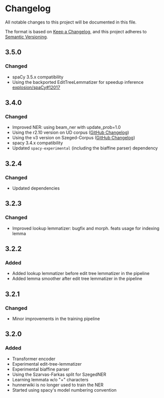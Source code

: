 # Changelog

All notable changes to this project will be documented in this file.

The format is based on [Keep a Changelog](https://keepachangelog.com/en/1.0.0/),
and this project adheres to [Semantic Versioning](https://semver.org/spec/v2.0.0.html).

## 3.5.0
### Changed
- spaCy 3.5.x compatibility
- Using the backported EditTreeLemmatizer for speedup inference [explosion/spaCy#12017](https://github.com/explosion/spaCy/pull/12017)

## 3.4.0
### Changed
- Improved NER: using beam_ner with update_prob=1.0
- Using the r2.10 version on UD corpus ([GitHub Changelog](https://github.com/UniversalDependencies/UD_Hungarian-Szeged/tree/master))
- Using the v3 version on Szeged-Corpus ([GitHub Changelog](https://github.com/huspacy/huspacy-resources/tree/master/data/processed/szeged-corpus))
- spacy 3.4.x compatibility
- Updated `spacy-experimental` (including the biaffine parser) dependency

## 3.2.4
### Changed
- Updated dependencies

## 3.2.3
### Changed
- Improved lookup lemmatizer: bugfix and morph. feats usage for indexing lemma

## 3.2.2
### Added
- Added lookup lemmatizer before edit tree lemmatizer in the pipeline
- Added lemma smoother after edit tree lemmatizer in the pipeline

## 3.2.1
### Changed
- Minor improvements in the training pipeline

## 3.2.0
### Added
- Transformer encoder
- Experimental edit-tree-lemmatizer
- Experimental biaffine parser
- Using the Szarvas-Farkas split for SzegedNER
- Learning lemmata w/o "+" characters
- hunnerwiki is no longer used to train the NER
- Started using spacy's model numbering convention


